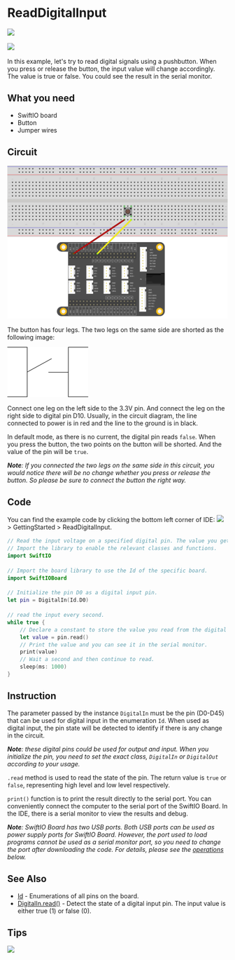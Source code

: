 # ReadDigitalInput

![](https://gblobscdn.gitbook.com/assets%2F-MGOJWkptBbZ3bq0TpEw%2Fsync%2F28482b5134f9b71ba3d12d3b6f5d82d9732d680f.gif?alt=media)

![](https://gblobscdn.gitbook.com/assets%2F-MGOJWkptBbZ3bq0TpEw%2Fsync%2F248974b7412722c96a260a31c8c1dd91cb365749.gif?alt=media)

In this example, let's try to read digital signals using a pushbutton. When you press or release the button, the input value will change accordingly. The value is true or false. You could see the result in the serial monitor.

## What you need

* SwiftIO board
* Button
* Jumper wires

## Circuit

![](../../.gitbook/assets/digitalinput.jpg)

The button has four legs. The two legs on the same side are shorted as the following image:

![](../../.gitbook/assets/button%20%281%29.png)

Connect one leg on the left side to the 3.3V pin. And connect the leg on the right side to digital pin D10. Usually, in the circuit diagram, the line connected to power is in red and the line to the ground is in black.

In default mode, as there is no current, the digital pin reads `false`. When you press the button, the two points on the button will be shorted. And the value of the pin will be `true`.

_**Note**: If you connected the two legs on the same side in this circuit, you would notice there will be no change whether you press or release the button. So please be sure to connect the button the right way._

## Code

You can find the example code by clicking the bottom left corner of IDE: ![](../../.gitbook/assets/xnip2020-07-22_16-04-33.jpg) &gt; GettingStarted &gt; ReadDigitalInput.

```swift
// Read the input voltage on a specified digital pin. The value you get will be either true or false.
// Import the library to enable the relevant classes and functions.
import SwiftIO

// Import the board library to use the Id of the specific board.
import SwiftIOBoard

// Initialize the pin D0 as a digital input pin.
let pin = DigitalIn(Id.D0)

// read the input every second.
while true {
    // Declare a constant to store the value you read from the digital pin.
    let value = pin.read()
    // Print the value and you can see it in the serial monitor.
    print(value)
    // Wait a second and then continue to read.
    sleep(ms: 1000)
}
```

## Instruction <a id="instruction"></a>

The parameter passed by the instance `DigitalIn` must be the pin \(D0-D45\) that can be used for digital input in the enumeration `Id`. When used as digital input, the pin state will be detected to identify if there is any change in the circuit.

_**Note**: these digital pins could be used for output and input. When you initialize the pin, you need to set the exact class, `DigitalIn` or `DigitalOut` according to your usage._

`.read` method is used to read the state of the pin. The return value is `true` or `false`, representing high level and low level respectively.

`print()` function is to print the result directly to the serial port. You can conveniently connect the computer to the serial port of the SwiftIO Board. In the IDE, there is a serial monitor to view the results and debug.

_**Note**: SwiftIO Board has two USB ports. Both USB ports can be used as power supply ports for SwiftIO Board. However, the port used to load programs cannot be used as a serial monitor port, so you need to change the port after downloading the code. For details, please see the_ [_operations_](readdigitalinput.md#tips) _below._ 

## See Also <a id="see-also"></a>

* ​[Id](https://swiftioapi.madmachine.io/Enums/Id.html) - Enumerations of all pins on the board.
* ​[DigitalIn.read\(\)](https://swiftioapi.madmachine.io/Classes/DigitalIn.html#/s:7SwiftIO9DigitalInC4readSbyF) - Detect the state of a digital input pin. The input value is either true \(1\) or false \(0\).

## Tips <a id="tips"></a>

![](https://gblobscdn.gitbook.com/assets%2F-MGOJWkptBbZ3bq0TpEw%2Fsync%2Fe4d8c917db768afd4b8a62cd2dae310db00e818f.gif?alt=media)

